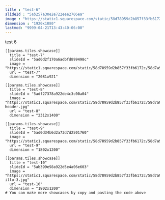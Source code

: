 ```yaml
---
title : "test-6"
slideId : "5ab257a30e2e722eee2706ea"
image : "https://static1.squarespace.com/static/58d78959d2b857f33fb6172c/58d7a914414fb59196f5372d/5ab257a30e2e722eee2706ea/1523466121100/hacksack.gif"
dimension : "1920x1080"
lastmod: "9999-04-21T13:43:40-06:00"
---
```


test 6

    [[params.tiles.showcase]]
      title = "test-7"
      slideId = "5ad0d2f170a6adbfd899498c"
      image = "https://static1.squarespace.com/static/58d78959d2b857f33fb6172c/58d7a914414fb59196f5372d/5ad0d2f170a6adbfd899498c/1523634970656/dev.jpg"
      url = "test-7"
      dimension = "2081x921"

    [[params.tiles.showcase]]
      title = "test-8"
      slideId = "5adf27378a922de4c3c00a04"
      image = "https://static1.squarespace.com/static/58d78959d2b857f33fb6172c/58d7a914414fb59196f5372d/5adf27378a922de4c3c00a04/1524574045933/illo-header.jpg"
      url = "test-8"
      dimension = "2312x1400"
   
    [[params.tiles.showcase]]
      title = "test-9"
      slideId = "5ad0d34b6d2a73d7d2501760"
      image = "https://static1.squarespace.com/static/58d78959d2b857f33fb6172c/58d7a914414fb59196f5372d/5ad0d34b6d2a73d7d2501760/1523635678505/shopping1.jpg"
      url = "test-9"
      dimension = "1802x1200"
    
    [[params.tiles.showcase]]
      title = "test-10"
      slideId = "5ab399e98a922d5e4a06e603"
      image = "https://static1.squarespace.com/static/58d78959d2b857f33fb6172c/58d7a914414fb59196f5372d/5ab399e98a922d5e4a06e603/1521719829221/S%26P-illo-3.jpg"
      url = "test-10"
      dimension = "1802x1200"
    # You can make more showcases by copy and pasting the code above
